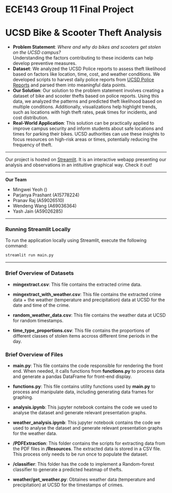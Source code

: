 # ECE143 Group 11 Final Project
# UCSD Bike & Scooter Theft Analysis


- **Problem Statement**: _Where and why do bikes and scooters get stolen on the UCSD campus?_
\
Understanding the factors contributing to these incidents can help develop preventive measures.
- **Dataset**: We analyzed the UCSD Police reports to assess theft likelihood based on factors like location, time, cost, and weather conditions. We developed scripts to harvest daily police reports from [UCSD Police Reports](https://www.police.ucsd.edu/docs/reports/callsandarrests/Calls_and_Arrests.asp) and parsed them into meaningful data points.
- **Our Solution**: Our solution to the problem statement involves creating a dataset of bike and scooter thefts based on police reports. Using this data, we analyzed the patterns and predicted theft likelihood based on multiple conditions. Additionally, visualizations help highlight trends, such as locations with high theft rates, peak times for incidents, and cost distribution.
- **Real-World Application**: This solution can be practically applied to improve campus security and inform students about safe locations and times for parking their bikes. UCSD authorities can use these insights to focus resources on high-risk areas or times, potentially reducing the frequency of theft.


---

Our project is hosted on [Streamlit](https://ece143project.streamlit.app/). It is an interactive webapp presenting our analysis and observations in an intituitive graphical way. Check it out!

---

**Our Team**
- Mingwei Yeoh ()
- Parjanya Prashant (A15778224)
- Pranav Raj (A59026510)
- Wendeng Wang (A69036364)
- Yash Jain (A59026285)

---

### Running Streamlit Locally

To run the application locally using Streamlit, execute the following command:
```bash
streamlit run main.py
```

---

### Brief Overview of Datasets

- **mingextract.csv**: This file contains the extracted crime data.

- **mingextract_with_weather.csv**: This file contains the extracted crime data + the weather (temperature and precipitation) data at UCSD for the date and time of the crime.

- **random_weather_data.csv**: This file contains the weather data at UCSD for random timestamps.

- **time_type_proportions.csv**: This file contains the proportions of different classes of stolen items accross different time periods in the day.

###  Brief Overview of Files



- **main.py**: This file contains the code responsible for rendering the front end. When needed, it calls functions from **functions.py** to process data and generate a pandas DataFrame for front-end display.

- **functions.py**: This file contains utility functions used by **main.py** to process and manipulate data, including generating data frames for graphing.

- **analysis.ipynb**: This jupyter notebook contains the code we used to analyse the dataset and generate relevant presentation graphs.

- **weather_analysis.ipynb**: This jupyter notebook contains the code we used to analyse the dataset and generate relevant presentation graphs for the weather data.

- **/PDFExtraction**: This folder contains the scripts for extracting data from the PDF files in **/Resources**. The extracted data is stored in a CSV file. This process only needs to be run once to populate the dataset.

- **/classifier**: This folder has the code to implement a Random-forest classifier to generate a predicted heatmap of thefts.

- **weather/get_weather.py**: Obtaines weather data (temperature and precipitation) at UCSD for the timestamps of crimes.

